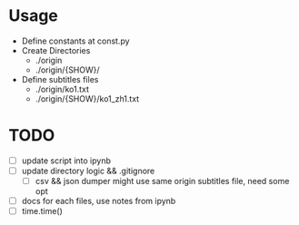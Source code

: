 # Usage

- Define constants at const.py
- Create Directories
  - ./origin
  - ./origin/{SHOW}/
- Define subtitles files
  - ./origin/ko1.txt
  - ./origin/{SHOW}/ko1_zh1.txt

# TODO
- [ ] update script into ipynb
- [ ] update directory logic && .gitignore 
  - [ ] csv && json dumper might use same origin subtitles file, need some opt
- [ ] docs for each files, use notes from ipynb
- [ ] time.time()